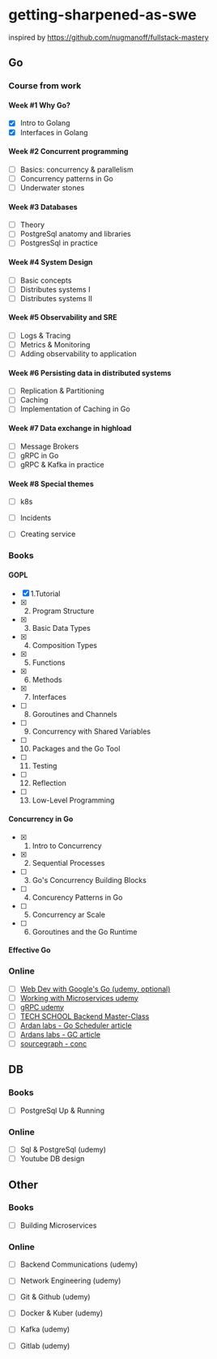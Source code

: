 # getting-sharpened-as-swe
inspired by https://github.com/nugmanoff/fullstack-mastery

## Go

### Course from work

#### Week #1 Why Go?
- [x] Intro to Golang
- [x] Interfaces in Golang

#### Week #2 Concurrent programming
- [ ] Basics: concurrency & parallelism
- [ ] Concurrency patterns in Go
- [ ] Underwater stones

#### Week #3 Databases
- [ ] Theory
- [ ] PostgreSql anatomy and libraries
- [ ] PostgresSql in practice

#### Week #4 System Design
- [ ] Basic concepts
- [ ] Distributes systems I
- [ ] Distributes systems II

#### Week #5 Observability and SRE
- [ ] Logs & Tracing
- [ ] Metrics & Monitoring
- [ ] Adding observability to application

#### Week #6 Persisting data in distributed systems
- [ ] Replication & Partitioning
- [ ] Caching
- [ ] Implementation of Caching in Go

#### Week #7 Data exchange in highload
- [ ] Message Brokers
- [ ] gRPC in Go
- [ ] gRPC & Kafka in practice

#### Week #8 Special themes
- [ ] k8s 
- [ ] Incidents
- [ ] Creating service


### Books
#### GOPL
- [x] 1.Tutorial
- [x] 2. Program Structure
- [x] 3. Basic Data Types
- [x] 4. Composition Types
- [x] 5. Functions
- [x] 6. Methods
- [x] 7. Interfaces
- [ ] 8. Goroutines and Channels
- [ ] 9. Concurrency with Shared Variables
- [ ] 10. Packages and the Go Tool
- [ ] 11. Testing
- [ ] 12. Reflection
- [ ] 13. Low-Level Programming
#### Concurrency in Go
- [x] 1. Intro to Concurrency
- [x] 2. Sequential Processes
- [ ] 3. Go's Concurrency Building Blocks
- [ ] 4. Concurency Patterns in Go
- [ ] 5. Concurrency ar Scale
- [ ] 6. Goroutines and the Go Runtime
#### Effective Go

### Online
- [ ] [Web Dev with Google's Go (udemy, optional)](https://www.udemy.com/course/go-programming-language/)
- [ ] [Working with Microservices udemy](https://www.udemy.com/course/working-with-microservices-in-go/)
- [ ] [gRPC udemy](https://www.udemy.com/course/grpc-golang/)
- [ ] [TECH SCHOOL Backend Master-Class](https://www.udemy.com/course/backend-master-class-golang-postgresql-kubernetes/)
- [ ] [Ardan labs - Go Scheduler article](https://www.ardanlabs.com/blog/2018/08/scheduling-in-go-part1.html)
- [ ] [Ardans labs - GC article](https://www.ardanlabs.com/blog/2018/12/garbage-collection-in-go-part1-semantics.html)
- [ ] [sourcegraph - conc](https://about.sourcegraph.com/blog/building-conc-better-structured-concurrency-for-go)

## DB
### Books
- [ ] PostgreSql Up & Running

### Online
- [ ] Sql & PostgreSql (udemy)
- [ ] Youtube DB design

## Other
### Books
- [ ] Building Microservices

### Online
- [ ] Backend Communications (udemy)
- [ ] Network Engineering (udemy)
- [ ] Git & Github (udemy)
- [ ] Docker & Kuber (udemy)
- [ ] Kafka (udemy)
- [ ] Gitlab (udemy)


















